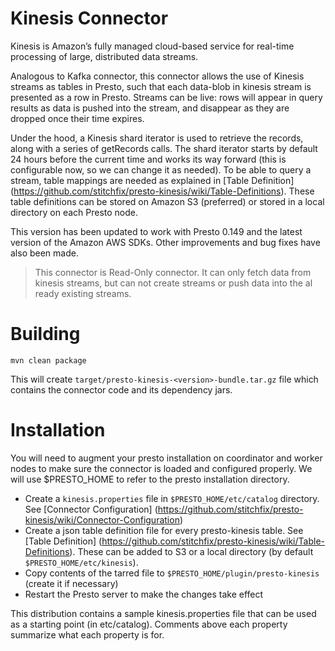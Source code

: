 # Kinesis Connector

Kinesis is Amazon’s fully managed cloud-based service for real-time processing
of large, distributed data streams.

Analogous to Kafka connector, this connector allows the use of Kinesis
streams as tables in Presto, such that each data-blob in kinesis
stream is presented as a row in Presto.  Streams can be live: rows
will appear in query results as data is pushed into the stream, and disappear as they
are dropped once their time expires.

Under the hood, a Kinesis shard iterator is used to retrieve the records, along with
a series of getRecords calls.  The shard iterator starts by default 24 hours before
the current time and works its way forward (this is configurable now, so we can
change it as needed).  To be able to query a stream, table mappings are needed as
explained in [Table Definition] (https://github.com/stitchfix/presto-kinesis/wiki/Table-Definitions).
These table definitions can be stored on Amazon S3 (preferred) or stored in
a local directory on each Presto node.

This version has been updated to work with Presto 0.149 and the latest
version of the Amazon AWS SDKs.  Other improvements and bug fixes have also been made.

> This connector is Read-Only connector. It can only fetch data from
kinesis streams, but can not create streams or push data into the al
ready existing streams.


# Building

    mvn clean package

This will create ``target/presto-kinesis-<version>-bundle.tar.gz``
file which contains the connector code and its dependency jars.

# Installation

You will need to augment your presto installation on coordinator and worker nodes to make sure the connector is loaded and configured properly. We will use $PRESTO_HOME to refer to the presto installation directory.

* Create a ``kinesis.properties`` file in ``$PRESTO_HOME/etc/catalog`` directory. See [Connector Configuration] (https://github.com/stitchfix/presto-kinesis/wiki/Connector-Configuration)
* Create a json table definition file for every presto-kinesis table. See [Table Definition] (https://github.com/stitchfix/presto-kinesis/wiki/Table-Definitions).  These can be added to S3 or a local directory (by default ``$PRESTO_HOME/etc/kinesis``).
* Copy contents of the tarred file to ``$PRESTO_HOME/plugin/presto-kinesis`` (create it if necessary)
* Restart the Presto server to make the changes take effect

This distribution contains a sample kinesis.properties file that can be used as a starting point (in etc/catalog).
Comments above each property summarize what each property is for.
